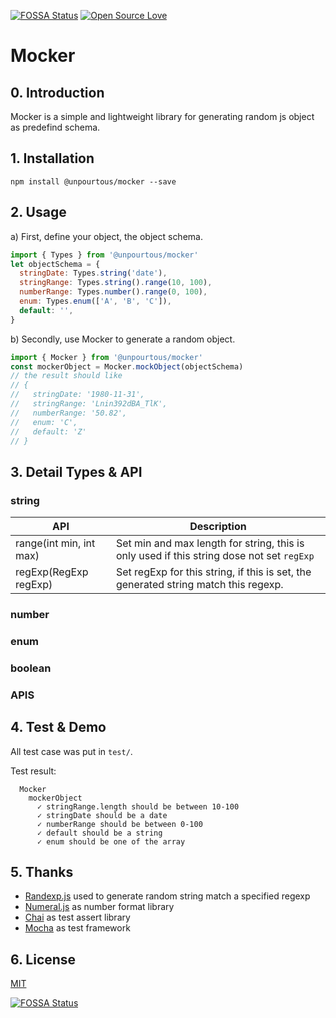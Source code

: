[![FOSSA Status](https://app.fossa.io/api/projects/git%2Bhttps%3A%2F%2Fgithub.com%2FUnPourTous%2Fmocker.svg?type=shield)](https://app.fossa.io/projects/git%2Bhttps%3A%2F%2Fgithub.com%2FUnPourTous%2Fmocker?ref=badge_shield)
[![Open Source Love](https://badges.frapsoft.com/os/mit/mit.svg?v=102)](https://github.com/ellerbrock/open-source-badge/)

# Mocker

## 0. Introduction
Mocker is a simple and lightweight library for generating random js object as predefind schema. 

## 1. Installation
```
npm install @unpourtous/mocker --save
```
## 2. Usage
a) First, define your object, the object schema.

``` js
import { Types } from '@unpourtous/mocker'
let objectSchema = {
  stringDate: Types.string('date'),
  stringRange: Types.string().range(10, 100),
  numberRange: Types.number().range(0, 100),
  enum: Types.enum(['A', 'B', 'C']),
  default: '',
}
```
b) Secondly, use Mocker to generate a random object.

``` js
import { Mocker } from '@unpourtous/mocker'
const mockerObject = Mocker.mockObject(objectSchema)
// the result should like 
// { 
//   stringDate: '1980-11-31',
//   stringRange: 'Lnin392dBA_TlK',
//   numberRange: '50.82',
//   enum: 'C',
//   default: 'Z' 
// }
```
## 3. Detail Types & API
### string
API | Description
--- | --- 
range(int min, int max) | Set min and max length for string, this is only used if this string dose not set `regExp`
regExp(RegExp regExp) | Set regExp for this string, if this is set, the generated string match this regexp.

### number

### enum

### boolean




### APIS 

## 4. Test & Demo
All test case was put in `test/`.

Test result: 
```
  Mocker
    mockerObject
      ✓ stringRange.length should be between 10-100
      ✓ stringDate should be a date
      ✓ numberRange should be between 0-100
      ✓ default should be a string
      ✓ enum should be one of the array
```

## 5. Thanks 
- [Randexp.js](http://fent.github.io/randexp.js/) used to generate random string match a specified regexp
- [Numeral.js](http://numeraljs.com/) as number format library
- [Chai](http://chaijs.com) as test assert library
- [Mocha](https://mochajs.org/) as test framework

## 6. License

[MIT](LICENSE)

[![FOSSA Status](https://app.fossa.io/api/projects/git%2Bhttps%3A%2F%2Fgithub.com%2FUnPourTous%2Fmocker.svg?type=large)](https://app.fossa.io/projects/git%2Bhttps%3A%2F%2Fgithub.com%2FUnPourTous%2Fmocker?ref=badge_large)
